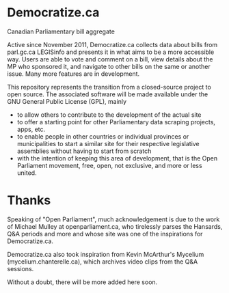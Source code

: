 Democratize.ca
==============
Canadian Parliamentary bill aggregate

Active since November 2011, Democratize.ca collects data about bills from parl.gc.ca LEGISinfo and presents it in what aims to be a more accessible way. Users are able to vote and comment on a bill, view details about the MP who sponsored it, and navigate to other bills on the same or another issue. Many more features are in development.

This repository represents the transition from a closed-source project to open source. The associated software will be made available under the GNU General Public License (GPL), mainly

  -   to allow others to contribute to the development of the actual site
  -   to offer a starting point for other Parliamentary data scraping projects, apps, etc.
  -   to enable people in other countries or individual provinces or municipalities to start a similar 
      site for their respective legislative assemblies without having to start from scratch
  -   with the intention of keeping this area of development, that is the Open Parliament movement, free, open, not exclusive, and more or less united.

Thanks
======
Speaking of "Open Parliament", much acknowledgement is due to the work of Michael Mulley at openparliament.ca, who tirelessly parses the Hansards, Q&A periods and more and whose site was one of the inspirations for Democratize.ca.

Democratize.ca also took inspiration from Kevin McArthur's Mycelium (mycelium.chanterelle.ca), which archives video clips from the Q&A sessions.

Without a doubt, there will be more added here soon.

